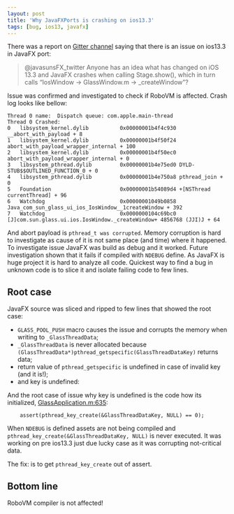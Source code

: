 ```yaml
---
layout: post
title: 'Why JavaFXPorts is crashing on ios13.3'
tags: [bug, ios13, javafx]
---
```


There was a report on [Gitter channel](https://gitter.im/MobiVM/robovm?at=5e2609e072359f323df05241) saying that there is an issue on ios13.3 in JavaFX port:
> @javasunsFX_twitter
> Anyone has an idea what has changed on iOS 13.3 and JavaFX crashes when calling Stage.show(), which in turn calls “IosWindow -> GlassWindow.m -> _createWindow”?

Issue was confirmed and investigated to check if RoboVM is affected. Crash log looks like bellow:
```
Thread 0 name:  Dispatch queue: com.apple.main-thread
Thread 0 Crashed:
0   libsystem_kernel.dylib        	0x00000001b4f4c930 __abort_with_payload + 8
1   libsystem_kernel.dylib        	0x00000001b4f50f24 abort_with_payload_wrapper_internal + 100
2   libsystem_kernel.dylib        	0x00000001b4f50ec0 abort_with_payload_wrapper_internal + 0
3   libsystem_pthread.dylib       	0x00000001b4e75ed0 DYLD-STUB$$OUTLINED_FUNCTION_0 + 0
4   libsystem_pthread.dylib       	0x00000001b4e750a8 pthread_join + 0
5   Foundation                    	0x00000001b54089d4 +[NSThread currentThread] + 96
6   Watchdog                      	0x00000001049b0858 Java_com_sun_glass_ui_ios_IosWindow__1createWindow + 392
7   Watchdog                      	0x0000000104c69bc0 [J]com.sun.glass.ui.ios.IosWindow._createWindow+ 4856768 (JJI)J + 64

```

And abort payload is `pthread_t was corrupted`. Memory corruption is hard to investigate as cause of it is not same place (and time) where it happened. To investigate issue JavaFX was build as debug and it worked. Future investigation shown that it fails if compiled with `NDEBUG` define. As JavaFX is huge project it is hard to analyze all code.
Quickest way to find a bug in unknown code is to slice it and isolate failing code to few lines.

## Root case
JavaFX source was sliced and ripped to few lines that showed the root case:
- `GLASS_POOL_PUSH` macro causes the issue and corrupts the memory when writing to `_GlassThreadData`;
- `_GlassThreadData` is never allocated because `(GlassThreadData*)pthread_getspecific(GlassThreadDataKey)` returns data;
- return value of `pthread_getspecific` is undefined in case of invalid key (and it is!);
- and key is undefined:

And the root case of issue why key is undefined is the code how its initialized, [GlassApplication.m:635](https://bitbucket.org/javafxports/8u-dev-rt/src/175cb43e5e358015429c965d02491f0705526ba5/modules/graphics/src/main/native-glass/ios/GlassApplication.m#lines-635):
```objc
    assert(pthread_key_create(&GlassThreadDataKey, NULL) == 0);
```

When `NDEBUG` is defined assets are not being compiled and `pthread_key_create(&GlassThreadDataKey, NULL)` is never executed.
It was working on pre ios13.3 just due lucky case as it was corrupting not-critical data.

The fix: is to get `pthread_key_create` out of assert.

## Bottom line
RoboVM compiler is not affected!
